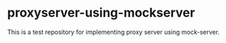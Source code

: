 # proxyserver-using-mockserver
This is a test repository for implementing proxy server using mock-server.
